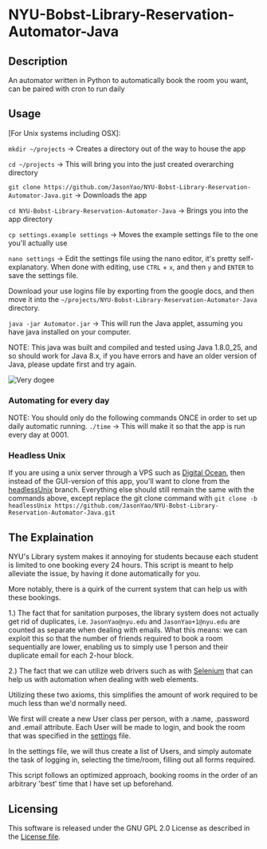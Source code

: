 # NYU-Bobst-Library-Reservation-Automator-Java

## Description
An automator written in Python to automatically book the room you want, can be paired with cron to run daily

## Usage
[For Unix systems including OSX]:

`mkdir ~/projects` -> Creates a directory out of the way to house the app

`cd ~/projects` -> This will bring you into the just created overarching directory

`git clone https://github.com/JasonYao/NYU-Bobst-Library-Reservation-Automator-Java.git` -> Downloads the app

`cd NYU-Bobst-Library-Reservation-Automator-Java` -> Brings you into the app directory

`cp settings.example settings` -> Moves the example settings file to the one you'll actually use

`nano settings` -> Edit the settings file using the nano editor, it's pretty self-explanatory. When done with editing, use `CTRL` + `x`, and then `y` and `ENTER` to save the settings file.

Download your use logins file by exporting from the google docs, and then move it into the `~/projects/NYU-Bobst-Library-Reservation-Automator-Java` directory.

`java -jar Automator.jar` -> This will run the Java applet, assuming you have java installed on your computer.

NOTE: This java was built and compiled and tested using Java 1.8.0_25, and so should work for Java 8.x, if you have errors and have an older version of Java, please update first and try again.

![Very dogee](https://raw.github.com/JasonYao/NYU-Bobst-Library-Reservation-Automator-Java/master/img/dogee.jpg)

### Automating for every day
NOTE: You should only do the following commands ONCE in order to set up daily automatic running.
`./time` -> This will make it so that the app is run every day at 0001.

### Headless Unix
If you are using a unix server through a VPS such as [Digital Ocean](https://digitalocean.com), then instead of the GUI-version of this app, you'll want to clone from the 
[headlessUnix](https://github.com/JasonYao/NYU-Bobst-Library-Reservation-Automator-Java/tree/headlessUnix) branch. Everything else should still remain the same with the commands above, except 
replace the git clone command with `git clone -b headlessUnix https://github.com/JasonYao/NYU-Bobst-Library-Reservation-Automator-Java.git`

## The Explaination
NYU's Library system makes it annoying for students because each student is limited to one booking every 24 hours.
This script is meant to help alleviate the issue, by having it done automatically for you.

More notably, there is a quirk of the current system that can help us with these bookings.

1.) The fact that for sanitation purposes, the library system does not actually get rid
	of duplicates, i.e. `JasonYao@nyu.edu` and `JasonYao+1@nyu.edu` are counted as separate
	when dealing with emails. What this means: we can exploit this so that the number of
	friends required to book a room sequentially are lower, enabling us to simply use 1
	person and their duplicate email for each 2-hour block.

2.) The fact that we can utilize web drivers such as with [Selenium](https://selenium-python.readthedocs.org) that can
	help us with automation when dealing with web elements.

Utilizing these two axioms, this simplifies the amount of work required to be much less than we'd normally need.

We first will create a new User class per person, with a .name, .password and .email attribute. Each User will be made to login, and book the room
that was specified in the [settings](settings.py) file.

In the settings file, we will thus create a list of Users, and simply automate the task of logging in, selecting the time/room,
filling out all forms required.

This script follows an optimized approach, booking rooms in the order of an arbitrary 'best' time that I have set up beforehand.

## Licensing
This software is released under the GNU GPL 2.0 License as described in the [License file](LICENSE).
